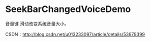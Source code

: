 # SeekBarChangedVoiceDemo
音量键  滑动改变系统音量大小。

CSDN：http://blog.csdn.net/u013233097/article/details/53979399
